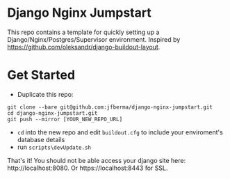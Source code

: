 Django Nginx Jumpstart
======================

This repo contains a template for quickly setting up a Django/Nginx/Postgres/Supervisor environment. Inspired by https://github.com/oleksandr/django-buildout-layout.

Get Started
===========

* Duplicate this repo:
```
git clone --bare git@github.com:jfberma/django-nginx-jumpstart.git
cd django-nginx-jumpstart.git
git push --mirror [YOUR_NEW_REPO_URL]
```


* ```cd``` into the new repo and edit ```buildout.cfg``` to include your enviroment's database details
* run ```scripts\devUpdate.sh```

That's it! You should not be able access your django site here: http://localhost:8080. Or https://localhost:8443 for SSL.
